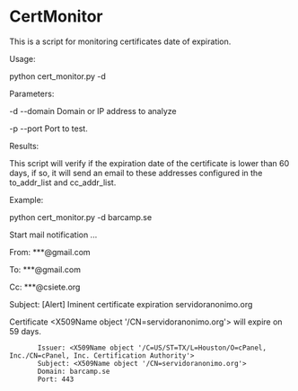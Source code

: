 # CertMonitor
This is a script for monitoring certificates date of expiration.

Usage:

  python cert_monitor.py -d <domain>
  
Parameters:

-d  --domain  Domain or IP address to analyze

-p  --port    Port to test.

Results:

  This script will verify if the expiration date of the certificate is lower than 60 days, if so, it will send an email to these addresses configured in the to_addr_list and cc_addr_list.
  
Example:

python cert_monitor.py -d barcamp.se

Start mail notification ...  

From: ***@gmail.com

To: ***@gmail.com

Cc: ***@csiete.org

Subject: [Alert]  Iminent certificate expiration servidoranonimo.org

Certificate <X509Name object '/CN=servidoranonimo.org'> will expire on 59 days.

           Issuer: <X509Name object '/C=US/ST=TX/L=Houston/O=cPanel, Inc./CN=cPanel, Inc. Certification Authority'>
           Subject: <X509Name object '/CN=servidoranonimo.org'>
           Domain: barcamp.se
           Port: 443
 
